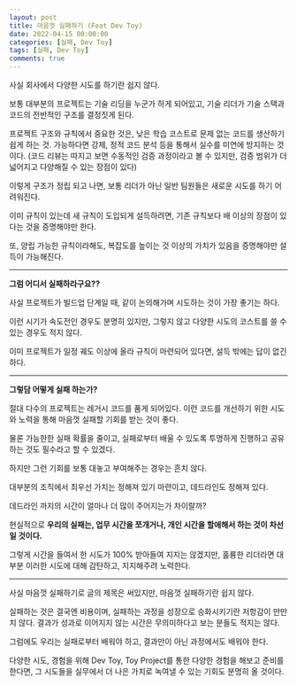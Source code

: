 ```yaml
---
layout: post
title: 마음껏 실패하기 (Feat Dev Toy)
date: 2022-04-15 00:00:00
categories: [실패, Dev Toy]
tags: [실패, Dev Toy]
comments: true
---
```


사실 회사에서 다양한 시도를 하기란 쉽지 않다.

보통 대부분의 프로젝트는 기술 리딩을 누군가 하게 되어있고, 기술 리더가 기술 스택과 코드의 전반적인 구조를 결정짓게 된다.

프로젝트 구조와 규칙에서 중요한 것은, 낮은 학습 코스트로 문제 없는 코드를 생산하기 쉽게 하는 것. 가능하다면 강제, 정적 코드 분석 등을 통해서 실수를 미연에 방지하는 것이다. (코드 리뷰는 따지고 보면 수동적인 검증 과정이라고 볼 수 있지만, 검증 범위가 더 넓어지고 다양해질 수 있는 장점이 있다)

이렇게 구조가 정립 되고 나면, 보통 리더가 아닌 일반 팀원들은 새로운 시도를 하기 어려워진다.

이미 규칙이 있는데 새 규칙이 도입되게 설득하려면, 기존 규칙보다 배 이상의 장점이 있다는 것을 증명해야만 한다.

또, 양립 가능한 규칙이라해도, 복잡도를 높이는 것 이상의 가치가 있음을 증명해야만 설득이 가능해진다.

---

**그럼 어디서 실패하라구요??**

사실 프로젝트가 빌드업 단계일 때, 같이 논의해가며 시도하는 것이 가장 좋기는 하다.

이런 시기가 속도전인 경우도 분명히 있지만, 그렇지 않고 다양한 시도의 코스트를 쓸 수 있는 경우도 적지 않다.

이미 프로젝트가 일정 궤도 이상에 올라 규칙이 마련되어 있다면, 설득 밖에는 답이 없긴하다.

---

**그렇담 어떻게 실패 하는가?**

절대 다수의 프로젝트는 레거시 코드를 품게 되어있다. 이런 코드를 개선하기 위한 시도와 노력을 통해 마음껏 실패할 기회를 받는 것이 좋다.

물론 가능한한 실패 확률을 줄이고, 실패로부터 배울 수 있도록 투명하게 진행하고 공유하는 것도 필수라고 할 수 있겠다.

하지만 그런 기회를 보통 대놓고 부여해주는 경우는 흔치 않다.

대부분의 조직에서 최우선 가치는 정해져 있기 마련이고, 데드라인도 정해져 있다.

데드라인 까지의 시간이 얼마나 더 많이 주어지는가 차이랄까?

현실적으로 **우리의 실패는, 업무 시간을 쪼개거나, 개인 시간을 할애해서 하는 것이 차선일 것이다.**

그렇게 시간을 들여서 한 시도가 100% 받아들여 지지는 않겠지만, 훌륭한 리더라면 대부분 이러한 시도에 대해 감탄하고, 지지해주려 노력한다.

---

사실 마음껏 실패하기로 글의 제목은 써있지만, 마음껏 실패하기란 쉽지 않다.

실패하는 것은 결국엔 비용이며, 실패하는 과정을 성장으로 승화시키기란 저항감이 만만치 않다. 결과가 성과로 이어지지 않는 시간은 무의미하다고 보는 분들도 적지는 않다.

그럼에도 우리는 실패로부터 배워야 하고, 결과만이 아닌 과정에서도 배워야 한다.

다양한 시도, 경험을 위해 Dev Toy, Toy Project를 통한 다양한 경험을 해보고 준비를 한다면, 그 시도들을 실무에서 더 나은 가치로 녹여낼 수 있는 기회도 분명히 올 것이다.
